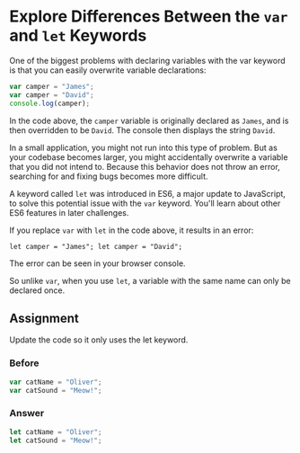 # Explore Differences Between the `var` and `let` Keywords

One of the biggest problems with declaring variables with the var keyword is that you can easily overwrite variable declarations:

```javascript
var camper = "James";
var camper = "David";
console.log(camper);
```

In the code above, the `camper` variable is originally declared as `James`, and is then overridden to be `David`. The console then displays the string `David`.

In a small application, you might not run into this type of problem. But as your codebase becomes larger, you might accidentally overwrite a variable that you did not intend to. Because this behavior does not throw an error, searching for and fixing bugs becomes more difficult.

A keyword called `let` was introduced in ES6, a major update to JavaScript, to solve this potential issue with the `var` keyword. You'll learn about other ES6 features in later challenges.

If you replace `var` with `let` in the code above, it results in an error:

`let camper = "James";
let camper = "David";`

The error can be seen in your browser console.

So unlike `var`, when you use `let`, a variable with the same name can only be declared once.

## Assignment

Update the code so it only uses the let keyword.

### Before

```javascript
var catName = "Oliver";
var catSound = "Meow!";
```

### Answer

```javascript
let catName = "Oliver";
let catSound = "Meow!";
```